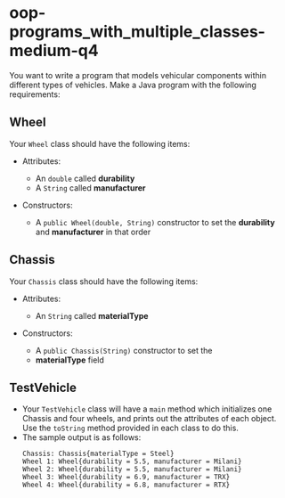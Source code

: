 # oop-programs_with_multiple_classes-medium-q4

You want to write a program that models vehicular components within different types of vehicles. Make a Java program with the following requirements:


## Wheel

Your `Wheel` class should have the following items:

- Attributes:
    - An `double` called **durability**
    - A `String` called **manufacturer**

- Constructors:
    - A `public Wheel(double, String)` constructor to set the
      **durability** and **manufacturer** in that order

## Chassis

Your ``Chassis`` class should have the following items:

- Attributes:
    - An `String` called **materialType**

- Constructors:
    - A `public Chassis(String)` constructor to set the
    - **materialType** field

## TestVehicle

- Your `TestVehicle` class will have a `main` method which initializes one Chassis and four wheels, and prints out the
  attributes of each object. Use the `toString` method provided in each class to do this.
- The sample output is as follows:
  ```
  Chassis: Chassis{materialType = Steel}
  Wheel 1: Wheel{durability = 5.5, manufacturer = Milani}
  Wheel 2: Wheel{durability = 5.5, manufacturer = Milani}
  Wheel 3: Wheel{durability = 6.9, manufacturer = TRX}
  Wheel 4: Wheel{durability = 6.8, manufacturer = RTX}
  ```